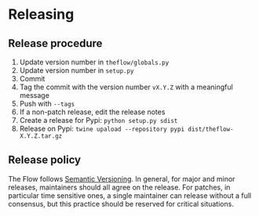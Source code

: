# Releasing

## Release procedure

1. Update version number in `theflow/globals.py`
1. Update version number in `setup.py`
1. Commit
1. Tag the commit with the version number `vX.Y.Z` with a meaningful message
1. Push with `--tags`
1. If a non-patch release, edit the release notes
1. Create a release for Pypi: `python setup.py sdist`
1. Release on Pypi: `twine upaload --repository pypi dist/theflow-X.Y.Z.tar.gz`

## Release policy

The Flow follows [Semantic Versioning](https://semver.org).
In general, for major and minor releases, maintainers should all agree on the release.
For patches, in particular time sensitive ones, a single maintainer can release without a full consensus, but this practice should be reserved for critical situations.
